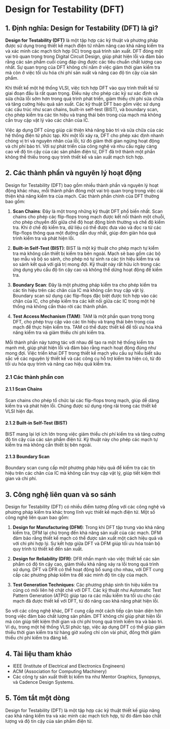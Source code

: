 # Design for Testability (DFT)

## 1. Định nghĩa: **Design for Testability (DFT)** là gì?
**Design for Testability (DFT)** là một tập hợp các kỹ thuật và phương pháp được sử dụng trong thiết kế mạch điện tử nhằm nâng cao khả năng kiểm tra và xác minh các mạch tích hợp (IC) trong quá trình sản xuất. DFT đóng một vai trò quan trọng trong Digital Circuit Design, giúp phát hiện lỗi và đảm bảo rằng các sản phẩm cuối cùng đáp ứng được các tiêu chuẩn chất lượng cao nhất. Sự quan trọng của DFT không chỉ nằm ở việc giảm thời gian kiểm tra mà còn ở việc tối ưu hóa chi phí sản xuất và nâng cao độ tin cậy của sản phẩm.

Khi thiết kế một hệ thống VLSI, việc tích hợp DFT vào quy trình thiết kế từ giai đoạn đầu là rất quan trọng. Điều này cho phép các kỹ sư xác định và sửa chữa lỗi sớm hơn trong quá trình phát triển, giảm thiểu chi phí sửa chữa và tăng cường hiệu quả sản xuất. Các kỹ thuật DFT bao gồm việc sử dụng các cấu trúc như scan chains, built-in self-test (BIST), và boundary scan, cho phép kiểm tra các tín hiệu và trạng thái bên trong của mạch mà không cần truy cập vật lý vào các chân của IC.

Việc áp dụng DFT cũng giúp cải thiện khả năng bảo trì và sửa chữa của các hệ thống điện tử phức tạp. Khi một lỗi xảy ra, DFT cho phép xác định nhanh chóng vị trí và nguyên nhân của lỗi, từ đó giảm thời gian ngừng hoạt động và chi phí bảo trì. Với sự phát triển của công nghệ và nhu cầu ngày càng cao về độ tin cậy của các sản phẩm điện tử, DFT đã trở thành một phần không thể thiếu trong quy trình thiết kế và sản xuất mạch tích hợp.

## 2. Các thành phần và nguyên lý hoạt động
Design for Testability (DFT) bao gồm nhiều thành phần và nguyên lý hoạt động khác nhau, mỗi thành phần đóng một vai trò quan trọng trong việc cải thiện khả năng kiểm tra của mạch. Các thành phần chính của DFT thường bao gồm:

1. **Scan Chains**: Đây là một trong những kỹ thuật DFT phổ biến nhất. Scan chains cho phép các flip-flops trong mạch được kết nối thành một chuỗi, cho phép chuyển đổi giữa chế độ hoạt động bình thường và chế độ kiểm tra. Khi ở chế độ kiểm tra, dữ liệu có thể được đưa vào và đọc ra từ các flip-flops thông qua một đường dẫn duy nhất, giúp đơn giản hóa quá trình kiểm tra và phát hiện lỗi.

2. **Built-in Self-Test (BIST)**: BIST là một kỹ thuật cho phép mạch tự kiểm tra mà không cần thiết bị kiểm tra bên ngoài. Mạch sẽ bao gồm các bộ tạo mẫu và bộ so sánh, cho phép nó tự sinh ra các tín hiệu kiểm tra và so sánh kết quả với giá trị mong đợi. Kỹ thuật này rất hữu ích trong các ứng dụng yêu cầu độ tin cậy cao và không thể dừng hoạt động để kiểm tra.

3. **Boundary Scan**: Đây là một phương pháp kiểm tra cho phép kiểm tra các tín hiệu trên các chân của IC mà không cần truy cập vật lý. Boundary scan sử dụng các flip-flops đặc biệt được tích hợp vào các chân của IC, cho phép kiểm tra các kết nối giữa các IC trong một hệ thống mà không cần tháo rời các thành phần.

4. **Test Access Mechanism (TAM)**: TAM là một phần quan trọng trong DFT, cho phép truy cập vào các tín hiệu và trạng thái bên trong của mạch để thực hiện kiểm tra. TAM có thể được thiết kế để tối ưu hóa khả năng kiểm tra và giảm thiểu chi phí kiểm tra.

Mỗi thành phần này tương tác với nhau để tạo ra một hệ thống kiểm tra mạnh mẽ, giúp phát hiện lỗi và đảm bảo rằng mạch hoạt động đúng như mong đợi. Việc triển khai DFT trong thiết kế mạch yêu cầu sự hiểu biết sâu sắc về các nguyên lý thiết kế và các công cụ hỗ trợ kiểm tra hiện có, từ đó tối ưu hóa quy trình và nâng cao hiệu quả kiểm tra.

### 2.1 Các thành phần con
#### 2.1.1 Scan Chains
Scan chains cho phép tổ chức lại các flip-flops trong mạch, giúp dễ dàng kiểm tra và phát hiện lỗi. Chúng được sử dụng rộng rãi trong các thiết kế VLSI hiện đại.

#### 2.1.2 Built-in Self-Test (BIST)
BIST mang lại lợi ích lớn trong việc giảm thiểu chi phí kiểm tra và tăng cường độ tin cậy của các sản phẩm điện tử. Kỹ thuật này cho phép các mạch tự kiểm tra mà không cần thiết bị bên ngoài.

#### 2.1.3 Boundary Scan
Boundary scan cung cấp một phương pháp hiệu quả để kiểm tra các tín hiệu trên các chân của IC mà không cần truy cập vật lý, giúp tiết kiệm thời gian và chi phí.

## 3. Công nghệ liên quan và so sánh
Design for Testability (DFT) có nhiều điểm tương đồng với các công nghệ và phương pháp kiểm tra khác trong lĩnh vực thiết kế mạch điện tử. Một số công nghệ liên quan bao gồm:

1. **Design for Manufacturing (DFM)**: Trong khi DFT tập trung vào khả năng kiểm tra, DFM lại chú trọng đến khả năng sản xuất của các mạch. DFM đảm bảo rằng thiết kế mạch có thể được sản xuất một cách hiệu quả và với chi phí hợp lý. Sự kết hợp giữa DFT và DFM giúp tối ưu hóa toàn bộ quy trình từ thiết kế đến sản xuất.

2. **Design for Reliability (DFR)**: DFR nhấn mạnh vào việc thiết kế các sản phẩm có độ tin cậy cao, giảm thiểu khả năng xảy ra lỗi trong quá trình sử dụng. DFT và DFR có thể hoạt động bổ sung cho nhau, với DFT cung cấp các phương pháp kiểm tra để xác minh độ tin cậy của mạch.

3. **Test Generation Techniques**: Các phương pháp sinh tín hiệu kiểm tra cũng có mối liên hệ chặt chẽ với DFT. Các kỹ thuật như Automatic Test Pattern Generation (ATPG) giúp tạo ra các mẫu kiểm tra tối ưu cho các mạch đã được thiết kế với DFT, từ đó nâng cao khả năng phát hiện lỗi.

So với các công nghệ khác, DFT cung cấp một cách tiếp cận toàn diện hơn trong việc đảm bảo chất lượng sản phẩm. DFT không chỉ giúp phát hiện lỗi mà còn giúp tiết kiệm thời gian và chi phí trong quá trình kiểm tra và bảo trì. Ví dụ, trong một hệ thống VLSI phức tạp, việc áp dụng DFT có thể giúp giảm thiểu thời gian kiểm tra từ hàng giờ xuống chỉ còn vài phút, đồng thời giảm thiểu chi phí kiểm tra đáng kể.

## 4. Tài liệu tham khảo
- IEEE (Institute of Electrical and Electronics Engineers)
- ACM (Association for Computing Machinery)
- Các công ty sản xuất thiết bị kiểm tra như Mentor Graphics, Synopsys, và Cadence Design Systems.

## 5. Tóm tắt một dòng
Design for Testability (DFT) là một tập hợp các kỹ thuật thiết kế giúp nâng cao khả năng kiểm tra và xác minh các mạch tích hợp, từ đó đảm bảo chất lượng và độ tin cậy của sản phẩm điện tử.